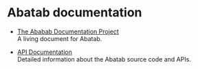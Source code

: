 # Abatab documentation

* [The Ababab Documentation Project](https://spectrum-health-systems.github.io/Abatab-Documentation-Project/)  
A living document for Abatab.

* [API Documentation](./api/)  
Detailed information about the Abatab source code and APIs.